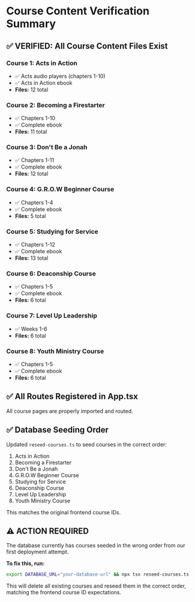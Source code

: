 # Course Content Verification Summary

## ✅ VERIFIED: All Course Content Files Exist

### Course 1: Acts in Action
- ✅ Acts audio players (chapters 1-10)
- ✅ Acts in Action ebook
- **Files:** 12 total

### Course 2: Becoming a Firestarter
- ✅ Chapters 1-10
- ✅ Complete ebook
- **Files:** 11 total

### Course 3: Don't Be a Jonah
- ✅ Chapters 1-11
- ✅ Complete ebook
- **Files:** 12 total

### Course 4: G.R.O.W Beginner Course
- ✅ Chapters 1-4
- ✅ Complete ebook
- **Files:** 5 total

### Course 5: Studying for Service
- ✅ Chapters 1-12
- ✅ Complete ebook
- **Files:** 13 total

### Course 6: Deaconship Course
- ✅ Chapters 1-5
- ✅ Complete ebook
- **Files:** 6 total

### Course 7: Level Up Leadership
- ✅ Weeks 1-6
- **Files:** 6 total

### Course 8: Youth Ministry Course
- ✅ Chapters 1-5
- ✅ Complete ebook
- **Files:** 6 total

## ✅ All Routes Registered in App.tsx

All course pages are properly imported and routed.

## ✅ Database Seeding Order

Updated `reseed-courses.ts` to seed courses in the correct order:
1. Acts in Action
2. Becoming a Firestarter
3. Don't Be a Jonah
4. G.R.O.W Beginner Course
5. Studying for Service
6. Deaconship Course
7. Level Up Leadership
8. Youth Ministry Course

This matches the original frontend course IDs.

## ⚠️ ACTION REQUIRED

The database currently has courses seeded in the wrong order from our first deployment attempt.

**To fix this, run:**
```bash
export DATABASE_URL="your-database-url" && npx tsx reseed-courses.ts
```

This will delete all existing courses and reseed them in the correct order, matching the frontend course ID expectations.

